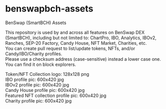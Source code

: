 # benswapbch-assets
BenSwap (SmartBCH) Assets

This repository is used by and across all features on BenSwap DEX (SmartBCH), including but not limited to: ChartPro, IBO, Analytics, IBOv2, Ranches, SEP-20 Factory, Candy House, NFT Market, Charities, etc.<br/>
You can create pull request to list/update tokens, NFTs, and/or Candy/IBO/Charity profiles.<br/>
Please use a checksum address (case-sensitive) instead a lower case one. You can find it on block explorers.

Token/NFT Collection logo: 128x128 png<br/>
IBO profile pic: 600x420 jpg<br/>
IBOv2 profile pic: 600x420 jpg<br/>
Candy House profile pic: 600x420 jpg<br/>
Featured NFT collection profile pic: 600x420 jpg<br/>
Charity profile pic: 600x420 jpg<br/>
